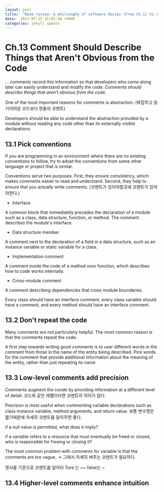 ```yaml
---
layout: post
title:  "Book review: A philosophy of software design (From Ch.11 to )"
date:  2021-07-25 15:05:48 +0900 
categories: jekyll update
---
```


# Ch.13 Comment Should Describe Things that Aren't Obvious from the Code

... comments record this information so that developers who come along later can easily understand and modify the code. _Comments should describe things that aren't obvious from the code_.

One of the most important reasons for comments is abstraction. (복잡하고 읽기어려운 코드보다 한줄의 코멘트)

Developers should be able to understand the abstraction provided by a module without reading any code other than its externally visible declarations.

## 13.1 Pick conventions

If you are programming in an environment where there are no existing conventions to follow, try to adopt the conventions from some other language or project that is similar.

Conventions serve two purposes. First, they ensure consistency, which makes comments easier to read and understand. Second, they help to ensure that you actually write comments. (코멘트가 있어야할곳에 코맨트가 있어야한다.)

* Interface

A common block that immediately precedes the declaration of a module such as a class, data structure, function, or method. The comment describes the module's interface.

* Data structure member

A comment next to the declaration of a field in a data structure, such as an instance variable or static variable for a class.

* Implementation comment

A comment inside the code of a method ooor function, which describes how to code works internally.

* Cross-module comment

A comment describing dependencies that cross module boundaries.

Every class should have an interface comment, every class variable should have a comment, and every method should have an interface comment.

## 13.2 Don't repeat the code

Many comments are not particularly helpful. The most common reason is that the comments repeat the code.

A first step towards writing good comments is to user different words in the comment from those in the name of the entity being described. Pick words for the comment that provide additional information about the meaning of the entity, rather than just repeating its name.

## 13.3 Low-level comments add precision

Comments augment the coode by providing information at a different level of detail.  코드와 같은 레벨이라면 코멘트의 의미가 없다.

Precision is most useful when commenting variable declarations such as class instance variable, method arguments, and return value. 보통 변수명은 짧기때문에 자세히 코멘트를 달아주면 좋다.

if a null value is permitted, what does it imply?

if a variable refers to a resource that must eventually be freed or closed, who is responsible for freeing or closing it?

The most common problem with comments for variable is that the comments are too vague. -> 그래서 자세히 써주는 코멘트가 필요하다.

명사를 기준으로 코멘트를 달아라 Ture 는 ~~ false는 ~ 

## 13.4 Higher-level comments enhance intuition

